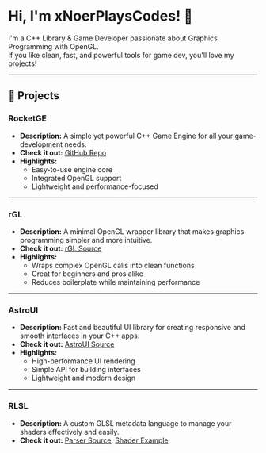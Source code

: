 # Hi, I'm xNoerPlaysCodes! 👋

I'm a C++ Library & Game Developer passionate about Graphics Programming with OpenGL.  
If you like clean, fast, and powerful tools for game dev, you'll love my projects!  

---

## 🚀 Projects

### RocketGE
- **Description:** A simple yet powerful C++ Game Engine for all your game-development needs.  
- **Check it out:** [GitHub Repo](https://github.com/xNoerPlaysCodes/rocket-runtime)  
- **Highlights:**  
  - Easy-to-use engine core  
  - Integrated OpenGL support  
  - Lightweight and performance-focused  

---

### rGL
- **Description:** A minimal OpenGL wrapper library that makes graphics programming simpler and more intuitive.  
- **Check it out:** [rGL Source](https://github.com/xNoerPlaysCodes/rocket-runtime/blob/master/src/rocket/rgl.cpp)  
- **Highlights:**  
  - Wraps complex OpenGL calls into clean functions  
  - Great for beginners and pros alike  
  - Reduces boilerplate while maintaining performance  

---

### AstroUI
- **Description:** Fast and beautiful UI library for creating responsive and smooth interfaces in your C++ apps.  
- **Check it out:** [AstroUI Source](https://github.com/xNoerPlaysCodes/rocket-runtime/blob/master/src/astro/astroui.cpp)  
- **Highlights:**  
  - High-performance UI rendering  
  - Simple API for building interfaces  
  - Lightweight and modern design
---

### RLSL
- **Description:** A custom GLSL metadata language to manage your shaders effectively and easily.
- **Check it out:** [Parser Source](https://github.com/xNoerPlaysCodes/rocket-runtime/blob/master/src/rocket/shader.cpp), [Shader Example](https://github.com/xNoerPlaysCodes/rocket-runtime/blob/master/bin/resources/custom_shader.rlsl)
